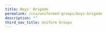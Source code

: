 ```yaml
---
title: Boys' Brigade
permalink: /cca/uniformed-groups/boys-brigade
description: ""
third_nav_title: Uniform Groups
---
```

